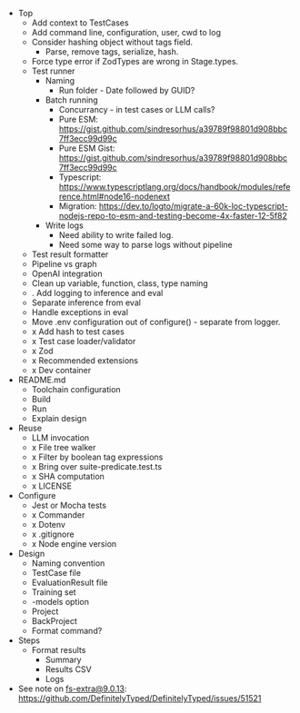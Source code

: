 * Top
  * Add context to TestCases
  * Add command line, configuration, user, cwd to log
  * Consider hashing object without tags field.
    * Parse, remove tags, serialize, hash.
  * Force type error if ZodTypes are wrong in Stage.types.
  * Test runner
    * Naming
      * Run folder - Date followed by GUID?
    * Batch running
      * Concurrancy - in test cases or LLM calls?
      * Pure ESM: https://gist.github.com/sindresorhus/a39789f98801d908bbc7ff3ecc99d99c
      * Pure ESM Gist: https://gist.github.com/sindresorhus/a39789f98801d908bbc7ff3ecc99d99c
      * Typescript: https://www.typescriptlang.org/docs/handbook/modules/reference.html#node16-nodenext
      * Migration: https://dev.to/logto/migrate-a-60k-loc-typescript-nodejs-repo-to-esm-and-testing-become-4x-faster-12-5f82
    * Write logs
      * Need ability to write failed log.
      * Need some way to parse logs without pipeline
  * Test result formatter
  * Pipeline vs graph
  * OpenAI integration
  * Clean up variable, function, class, type naming
  * . Add logging to inference and eval
  * Separate inference from eval
  * Handle exceptions in eval
  * Move .env configuration out of configure() - separate from logger.
  * x Add hash to test cases
  * x Test case loader/validator
  * x Zod
  * x Recommended extensions
  * x Dev container
* README.md
  * Toolchain configuration
  * Build
  * Run
  * Explain design
* Reuse
  * LLM invocation
  * x File tree walker
  * x Filter by boolean tag expressions
  * x Bring over suite-predicate.test.ts
  * x SHA computation
  * x LICENSE
* Configure
  * Jest or Mocha tests
  * x Commander
  * x Dotenv
  * x .gitignore
  * x Node engine version
* Design
  * Naming convention
  * TestCase file
  * EvaluationResult file
  * Training set
  * -models option
  * Project
  * BackProject
  * Format command?
* Steps
  * Format results
    * Summary
    * Results CSV
    * Logs
* See note on fs-extra@9.0.13: https://github.com/DefinitelyTyped/DefinitelyTyped/issues/51521 





